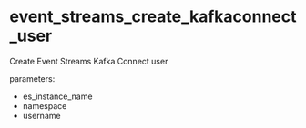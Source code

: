 # event_streams_create_kafkaconnect_user

Create Event Streams Kafka Connect user
 
parameters:
- es_instance_name
- namespace
- username
